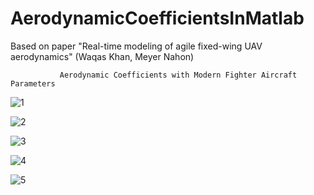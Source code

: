 # AerodynamicCoefficientsInMatlab

Based on paper "Real-time modeling of agile fixed-wing UAV aerodynamics" (Waqas Khan, Meyer Nahon)


               Aerodynamic Coefficients with Modern Fighter Aircraft Parameters

![1](https://github.com/user-attachments/assets/6f7139e4-a59d-4d2c-898f-06cd4c664aa9)

![2](https://github.com/user-attachments/assets/b16e2f81-acaa-48b1-908e-25fc0e0bf017)

![3](https://github.com/user-attachments/assets/bac493a4-9e9a-4136-816b-2792eee4af76)

![4](https://github.com/user-attachments/assets/23d87be0-2665-43f9-b3ad-5e765f13ea36)

![5](https://github.com/user-attachments/assets/da54732b-100f-475f-8477-0a22733a8869)
